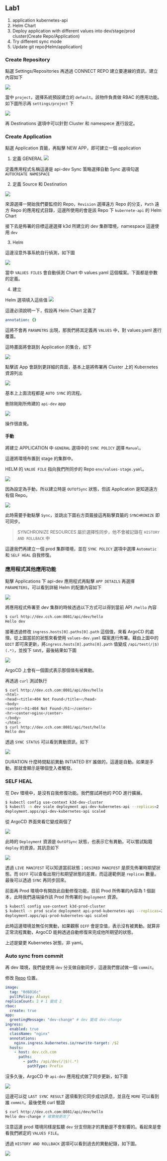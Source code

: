 ## Lab1
1. application kubernetes-api
2. Helm Chart
3. Deploy application with different values into dev/stage/prod cluster(Create Repo/Application)
4. Try different sync mode
5. Update git repo(Helm/application)

### Create Repository
點選 Settings/Repositories 再透過 CONNECT REPO 建立要連線的資訊，建立內容如下


![](images/argo-created-repo.png)

當中 `project`，選擇系統預設建立的 `default`。該物件負責做 RBAC 的應用功能。如下圖所示再 `settings/project` 下

![](images/argo-created-project-default.png)

再 Destinations 選項中可以針對 Cluster 和 namespece 進行設定。


### Create Application

點選 Application 頁籤，再點擊 NEW APP，即可建立一個 application

1. 定義 GENERAL
![](images/argo-created-app-general.png)

定義應用程式名稱這邊是 api-dev
Sync 策略選擇自動
Sync 選項勾選 `AUTOCREATE NAMESPACE`

2. 定義 Source 和 Destination

![](images/argo-created-app-source-destination.png)

來源選擇一開始我們要監控的 Repo，`Revision` 選擇遠方 Repo 的分支，`Path` 遠方 Repo 的應用程式目錄，這邊所使用的會是該 Repo 下 `kubernete-api` 的 Helm Chart

接下去是佈署的目標這邊選擇 k3d 所建立的 dev 集群環境，namespace 這邊使用 `dev`

3. Helm

這邊沒意外事系統自行偵測，如下圖

![](images/argo-created-app-helm.png)

當中 `VALUES FILES` 會自動偵測 Chart 中 values.yaml 這個檔案。下面都是參數的定義。

4. 建立

Helm 選項填入這些值
![](images/argocd-app-helm-values.png)

這邊必須說明一下，假設再 Helm Chart 定義了

```yaml
annotation: {}
```

這將不會再 `PARAMETRS` 出現，那我們將其定義再 `VALUES` 中，對 values.yaml 進行覆蓋。

這時畫面將會跳到 Application 的集合，如下

![](images/argocd-app-helm-values-sync-status.png)

點擊該 App 會跳到更詳細的頁面，基本上是將佈署再 Cluster 上的 Kubernetes 資源列出

![](images/argocd-app-helm-values-sync-details-status.png)

基本上上面流程都是 `AUTO SYNC` 的流程。

刪除剛剛所佈建的 `api-dev` app

![](images/argocd-app-delete.png)

操作很直覺。

#### 手動 

將建立 APPLICATION 中 `GENERAL` 選項中的 `SYNC POLICY` 選擇 `Manual`。

這邊將環境布置到 stage 的集群中。

HELM 的 `VALUE FILE` 指向我們所同步的 Repo `env/values-stage.yaml`。

![](images/argocd-app-stage-helm.png)

因為設定為手動，所以建立時是 `OUTOfSync` 狀態，但該 Application 是知道遠方有個 Repo。

![](images/argocd-app-stage-sync-manual.png)

此時需要手動點擊 `Sync`，並跳出下圖右方頁籤接這再點擊頁籤的 `SYNCHRONIZE` 即可同步。


>SYNCHRONIZE RESOURCES 屬於選擇性同步，他不會被記錄在 `HISTORY AND ROLLBACK` 中


這邊我們再建立一個 prod 集群環境，並在 `SYNC POLICY` 選項中選擇 `Automatic` 和 `SELF HEAL` 自我修復。

### 應用程式其他應用功能

點擊 Applications 下 api-dev 應用程式再點擊 `APP DETAILS` 再選擇 `PARAMETERS`，可以看到詳細 Helm 的配置內容如下

![](images/argocd-app-helm-dev-app-details-parameters.png)

將應用程式佈署至 dev 集群的時候透過以下方式可以得到當前 API `/hello` 內容

```bash
$ curl http://dev.cch.com:8081/api/dev/hello
Hello dev
```

接著透過修改 `ingress.hosts[0].paths[0].path` 這個值，來看 ArgoCD 的處理。從上圖當前的狀態來看使用 `values-dev.yaml` 檔案進行佈署。藉由上圖中的 `EDIT` 即可來更新，將`ingress.hosts[0].paths[0].path` 值變成 `/api/test(/|$)(.*)`，並按下 `SAVE`，最後結果如下圖

![](images/argocd-app-parameters-change-dev-values.png)

ArgoCD 上會有一個圖式表示那個值有被異動。

再透過 `curl` 測試執行

```bash
$ curl http://dev.cch.com:8081/api/dev/hello
<html>
<head><title>404 Not Found</title></head>
<body>
<center><h1>404 Not Found</h1></center>
<hr><center>nginx</center>
</body>
</html>
$ curl http://dev.cch.com:8081/api/test/hello
Hello dev
```

透過 `SYNC STATUS` 可以看到異動資訊，如下

![](images/argocd-app-change-dev-values-sync-status.png)

DURATION 什麼時間點前異動
INTIATED BY 誰做的，這邊是自動。如果是手動，那就會顯示是哪個登入者觸發。



### SELF HEAL

在 Dev 環境中，是沒有自我修復功能。我們嘗試將他的 POD 進行擴展。
```bash
$ kubectl config use-context k3d-dev-cluster
$ kubectl -n dev scale deployment api-dev-kubernetes-api --replicas=2
deployment.apps/api-dev-kubernetes-api scaled
```

從 ArgoCD 界面來看它變成兩個了

![](images/argocd-app-dev-disable-self-heal.png)

此時的 `Deployment` 資源是 `OutOfSync` 狀態，也表示它有異動。可以嘗試點籍 `deploy` 的資源，其訊息如下

![](images/argocd-app-dev-change-status.png)

透過 `LIVE MANIFEST` 可以知道當前狀態；`DESIRED MANIFEST` 是原先佈署時期望狀態。而 `DIFF` 可以查看出現行和期望狀態的差異，而這邊範例是 `replicas` 數量。最後可以透過 `SYNC` 再同步回來。

前面再 Prod 環境中有開啟此自動修復功能，目前 Prod 所佈署的內容為 1 個副本，此時我們遠端操作該 Prod 所佈署的 `Deployment` 資源。
```bash
$ kubectl config use-context k3d-prod-cluster
$ kubectl -n prod scale deployment api-prod-kubernetes-api --replicas=2
deployment.apps/api-prod-kubernetes-api scaled
```
此時這邊環境並無任何異動，如果觀察 `DIFF` 會是空值，表示沒有被異動。就算非正常流程異動，ArgoCD 能夠透過自動修復來完成他所期望的狀態。


上述是變更 Kubernetes 狀態，非 yaml。


### Auto sync from commit

再 dev 環境，我們是使用 `dev` 分支做自動同步，這邊我們嘗試做一個 `commit`。

修改 [Repo](https://github.com/CCH0124/helm-charts/blob/dev/kubernetes-api/env/values-dev.yaml) 位置。
```yaml
image:
  tag: "0d6016c"
  pullPolicy: Always
replicaCount: 2 # 1 變成 2
rbac:
  create: true  
app:
  greetingMessage: "dev-change" # dev 變成 dev-change
ingress:
  enabled: true
  className: "nginx"
  annotations: 
    nginx.ingress.kubernetes.io/rewrite-target: /$2
  hosts:
    - host: dev.cch.com
      paths:
        - path: /api/dev(/|$)(.*)
          pathType: Prefix
```

沒多久後，ArgoCD 中 `api-dev` 應用程式做了同步更新，如下圖

![](images/argocd-app-dev-change-from-github-repo.png)

這邊可以從 `LAST SYNC RESULT` 選項看到它同步成功訊息，並且在 `MORE` 可以看到誰 `commit`。最後使用 curl 驗證

```bash
$ curl http://dev.cch.com:8081/api/dev/hello
Hello dev-change # 確實被更改了
```

注意這邊 prod 環境同樣是監聽 `dev` 分支但剛才的異動是不會影響的。看起來是會看我們綁定的 `VALUES FILE`。

透過 `HISTORY AND ROLLBACK` 選項可以看到過去的異動紀錄，如下圖。

![](images/argocd-app-dev-history-and-rollback.png)